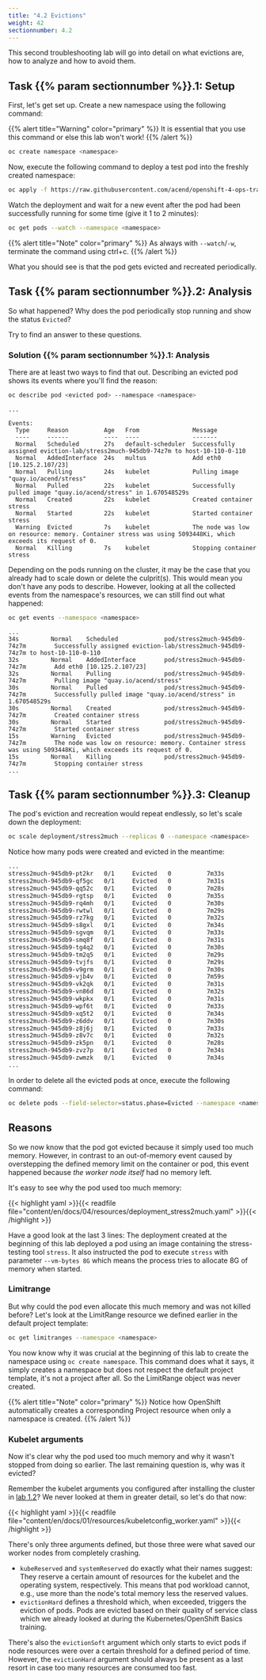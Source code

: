 ```yaml
---
title: "4.2 Evictions"
weight: 42
sectionnumber: 4.2
---
```


This second troubleshooting lab will go into detail on what evictions are, how to analyze and how to avoid them.


## Task {{% param sectionnumber %}}.1: Setup

First, let's get set up.
Create a new namespace using the following command:

{{% alert title="Warning" color="primary" %}}
It is essential that you use this command or else this lab won't work!
{{% /alert %}}

```bash
oc create namespace <namespace>
```

Now, execute the following command to deploy a test pod into the freshly created namespace:

```bash
oc apply -f https://raw.githubusercontent.com/acend/openshift-4-ops-training/main/content/en/docs/04/resources/deployment_stress2much.yaml --namespace <namespace>
```

Watch the deployment and wait for a new event after the pod had been successfully running for some time (give it 1 to 2 minutes):

```bash
oc get pods --watch --namespace <namespace>
```

{{% alert title="Note" color="primary" %}}
As always with `--watch`/`-w`, terminate the command using ctrl+c.
{{% /alert %}}

What you should see is that the pod gets evicted and recreated periodically.


## Task {{% param sectionnumber %}}.2: Analysis

So what happened?
Why does the pod periodically stop running and show the status `Evicted`?

Try to find an answer to these questions.


### Solution {{% param sectionnumber %}}.1: Analysis

There are at least two ways to find that out.
Describing an evicted pod shows its events where you'll find the reason:

```bash
oc describe pod <evicted pod> --namespace <namespace>
```

```
...

Events:
  Type     Reason          Age   From               Message
  ----     ------          ----  ----               -------
  Normal   Scheduled       27s   default-scheduler  Successfully assigned eviction-lab/stress2much-945db9-74z7m to host-10-110-0-110
  Normal   AddedInterface  24s   multus             Add eth0 [10.125.2.107/23]
  Normal   Pulling         24s   kubelet            Pulling image "quay.io/acend/stress"
  Normal   Pulled          22s   kubelet            Successfully pulled image "quay.io/acend/stress" in 1.670548529s
  Normal   Created         22s   kubelet            Created container stress
  Normal   Started         22s   kubelet            Started container stress
  Warning  Evicted         7s    kubelet            The node was low on resource: memory. Container stress was using 5093448Ki, which exceeds its request of 0.
  Normal   Killing         7s    kubelet            Stopping container stress
```

Depending on the pods running on the cluster, it may be the case that you already had to scale down or delete the culprit(s).
This would mean you don't have any pods to describe.
However, looking at all the collected events from the namespace's resources, we can still find out what happened:

```bash
oc get events --namespace <namespace>
```

```
...
34s         Normal    Scheduled             pod/stress2much-945db9-74z7m        Successfully assigned eviction-lab/stress2much-945db9-74z7m to host-10-110-0-110
32s         Normal    AddedInterface        pod/stress2much-945db9-74z7m        Add eth0 [10.125.2.107/23]
32s         Normal    Pulling               pod/stress2much-945db9-74z7m        Pulling image "quay.io/acend/stress"
30s         Normal    Pulled                pod/stress2much-945db9-74z7m        Successfully pulled image "quay.io/acend/stress" in 1.670548529s
30s         Normal    Created               pod/stress2much-945db9-74z7m        Created container stress
30s         Normal    Started               pod/stress2much-945db9-74z7m        Started container stress
15s         Warning   Evicted               pod/stress2much-945db9-74z7m        The node was low on resource: memory. Container stress was using 5093448Ki, which exceeds its request of 0.
15s         Normal    Killing               pod/stress2much-945db9-74z7m        Stopping container stress
...
```


## Task {{% param sectionnumber %}}.3: Cleanup

The pod's eviction and recreation would repeat endlessly, so let's scale down the deployment:

```bash
oc scale deployment/stress2much --replicas 0 --namespace <namespace>
```

Notice how many pods were created and evicted in the meantime:

```bash
...
stress2much-945db9-pt2kr   0/1     Evicted   0          7m33s
stress2much-945db9-qf5gc   0/1     Evicted   0          7m31s
stress2much-945db9-qq52c   0/1     Evicted   0          7m28s
stress2much-945db9-rgtsp   0/1     Evicted   0          7m35s
stress2much-945db9-rq4mh   0/1     Evicted   0          7m30s
stress2much-945db9-rwtwl   0/1     Evicted   0          7m29s
stress2much-945db9-rz7kg   0/1     Evicted   0          7m32s
stress2much-945db9-s8gxl   0/1     Evicted   0          7m34s
stress2much-945db9-sgvqm   0/1     Evicted   0          7m33s
stress2much-945db9-smq8f   0/1     Evicted   0          7m31s
stress2much-945db9-tg4q2   0/1     Evicted   0          7m30s
stress2much-945db9-tm2q5   0/1     Evicted   0          7m29s
stress2much-945db9-tvjfs   0/1     Evicted   0          7m29s
stress2much-945db9-v9grm   0/1     Evicted   0          7m30s
stress2much-945db9-vjb4v   0/1     Evicted   0          7m59s
stress2much-945db9-vk2qk   0/1     Evicted   0          7m31s
stress2much-945db9-vn86d   0/1     Evicted   0          7m32s
stress2much-945db9-wkpkx   0/1     Evicted   0          7m31s
stress2much-945db9-wpf6t   0/1     Evicted   0          7m33s
stress2much-945db9-xq5t2   0/1     Evicted   0          7m34s
stress2much-945db9-z6ddv   0/1     Evicted   0          7m30s
stress2much-945db9-z8j6j   0/1     Evicted   0          7m33s
stress2much-945db9-z8v7c   0/1     Evicted   0          7m32s
stress2much-945db9-zk5pn   0/1     Evicted   0          7m28s
stress2much-945db9-zvz7p   0/1     Evicted   0          7m34s
stress2much-945db9-zwmzk   0/1     Evicted   0          7m34s
...
```

In order to delete all the evicted pods at once, execute the following command:

```bash
oc delete pods --field-selector=status.phase=Evicted --namespace <namespace>
```


## Reasons

So we now know that the pod got evicted because it simply used too much memory.
However, in contrast to an out-of-memory event caused by overstepping the defined memory limit on the container or pod, this event happened because _the worker node itself_ had no memory left.

It's easy to see why the pod used too much memory:

{{< highlight yaml >}}{{< readfile file="content/en/docs/04/resources/deployment_stress2much.yaml" >}}{{< /highlight >}}

Have a good look at the last 3 lines:
The deployment created at the beginning of this lab deployed a pod using an image containing the stress-testing tool `stress`.
It also instructed the pod to execute `stress` with parameter `--vm-bytes 8G` which means the process tries to allocate 8G of memory when started.


### Limitrange

But why could the pod even allocate this much memory and was not killed before?
Let's look at the LimitRange resource we defined earlier in the default project template:

```bash
oc get limitranges --namespace <namespace>
```

You now know why it was crucial at the beginning of this lab to create the namespace using `oc create namespace`.
This command does what it says, it simply creates a namespace but does not respect the default project template, it's not a project after all.
So the LimitRange object was never created.

{{% alert title="Note" color="primary" %}}
Notice how OpenShift automatically creates a corresponding Project resource when only a namespace is created.
{{% /alert %}}


### Kubelet arguments

Now it's clear why the pod used too much memory and why it wasn't stopped from doing so earlier.
The last remaining question is, why was it evicted?

Remember the kubelet arguments you configured after installing the cluster in [lab 1.2](../01/02_configuration.md)?
We never looked at them in greater detail, so let's do that now:

{{< highlight yaml >}}{{< readfile file="content/en/docs/01/resources/kubeletconfig_worker.yaml" >}}{{< /highlight >}}

There's only three arguments defined, but those three were what saved our worker nodes from completely crashing.

* `kubeReserved` and `systemReserved` do exactly what their names suggest: They reserve a certain amount of resources for the kubelet and the operating system, respectively. This means that pod workload cannot, e.g., use more than the node's total memory less the reserved values.
* `evictionHard` defines a threshold which, when exceeded, triggers the eviction of pods. Pods are evicted based on their quality of service class which we already looked at during the Kubernetes/OpenShift Basics training.

There's also the `evictionSoft` argument which only starts to evict pods if node resources were over a certain threshold for a defined period of time.
However, the `evictionHard` argument should always be present as a last resort in case too many resources are consumed too fast.
